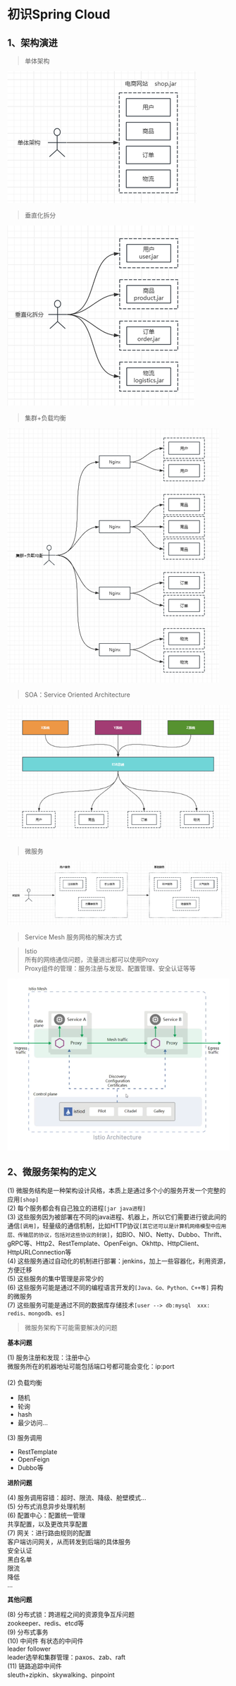 # 初识Spring Cloud
## 1、架构演进
> 单体架构

![单体架构](images/单体架构.png)
> 垂直化拆分

![垂直化拆分](images/垂直化拆分.png)

> 集群+负载均衡

![集群负载均衡](images/集群负载均衡.png)

> SOA：Service Oriented Architecture

![SOA架构](images/SOA架构.png)

> 微服务

![微服务](images/微服务.png)

> Service Mesh 服务网格的解决方式

> Istio<br>
> 所有的网络通信问题，流量进出都可以使用Proxy<br>
> Proxy组件的管理：服务注册与发现、配置管理、安全认证等等

![Istio](images/Istio.png)

## 2、微服务架构的定义
(1) 微服务结构是一种架构设计风格，本质上是通过多个小的服务开发一个完整的应用`[shop]`<br>
(2) 每个服务都会有自己独立的进程`[jar java进程]`<br>
(3) 这些服务因为被部署在不同的java进程、机器上，所以它们需要进行彼此间的通信`[调用]`，轻量级的通信机制，比如HTTP协议`[其它还可以是计算机网络模型中应用层、传输层的协议，包括对这些协议的封装]`，如BIO、NIO、Netty、Dubbo、Thrift、gRPC等、Http2、RestTemplate、OpenFeign、Okhttp、HttpClient、HttpURLConnection等<br>
(4) 这些服务通过自动化的机制进行部署：jenkins，加上一些容器化，利用资源，方便迁移<br>
(5) 这些服务的集中管理是非常少的<br>
(6) 这些服务可能是通过不同的编程语言开发的`[Java、Go、Python、C++等]` 异构的微服务<br>
(7) 这些服务可能是通过不同的数据库存储技术`[user --> db:mysql  xxx: redis、mongodb、es]`

> 微服务架构下可能需要解决的问题

**基本问题**

(1) 服务注册和发现：注册中心<br>
微服务所在的机器地址可能包括端口号都可能会变化：ip:port<br><br>
(2) 负载均衡
- 随机
- 轮询
- hash
- 最少访问...

(3) 服务调用
- RestTemplate
- OpenFeign
- Dubbo等

**进阶问题**

(4) 服务调用容错：超时、限流、降级、舱壁模式...<br>
(5) 分布式消息异步处理机制<br>
(6) 配置中心：配置统一管理<br>
共享配置，以及更改共享配置<br>
(7) 网关：进行路由规则的配置<br>
客户端访问网关，从而转发到后端的具体服务<br>
安全认证<br>
黑白名单<br>
限流<br>
降低<br>
...<br>

**其他问题**

(8) 分布式锁：跨进程之间的资源竞争互斥问题<br>
zookeeper、redis、etcd等<br>
(9) 分布式事务<br>
(10) 中间件 有状态的中间件<br>
leader follower<br>
leader选举和集群管理：paxos、zab、raft<br>
(11) 链路追踪中间件<br>
sleuth+zipkin、skywalking、pinpoint